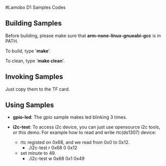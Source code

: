 #Lamobo D1 Samples Codes

## Building Samples

Before building, please make sure that **arm-none-linux-gnueabi-gcc** is in PATH.

To build, type '**make**'.

To clean, type '**make clean**'.

## Invoking Samples

Just copy them to the TF card.

## Using Samples

-  **gpio-led**: The gpio sample makes led blinking 3 times.

-  **i2c-test**: To access i2c device, you can just use opensource i2c tools, or this demo. For example how to read and write rtc(ds1307) device:
    - rtc registed on 0x68, and we read from 0x0 to 0x12.
        - ./i2c-test r 0x68 0 0x12
    - set minute to 49.
        - ./i2c-test w 0x68 0x1 0x49
